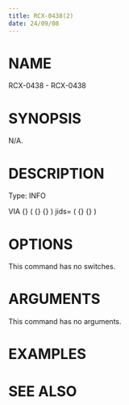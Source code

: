 ```yaml
---
title: RCX-0438(2)
date: 24/09/08
---
```


# NAME

RCX-0438 - RCX-0438

# SYNOPSIS

N/A.

# DESCRIPTION

Type: INFO

VIA {} ( {} {} ) jids= ( {} {} )

# OPTIONS

This command has no switches.

# ARGUMENTS

This command has no arguments.

# EXAMPLES

# SEE ALSO
